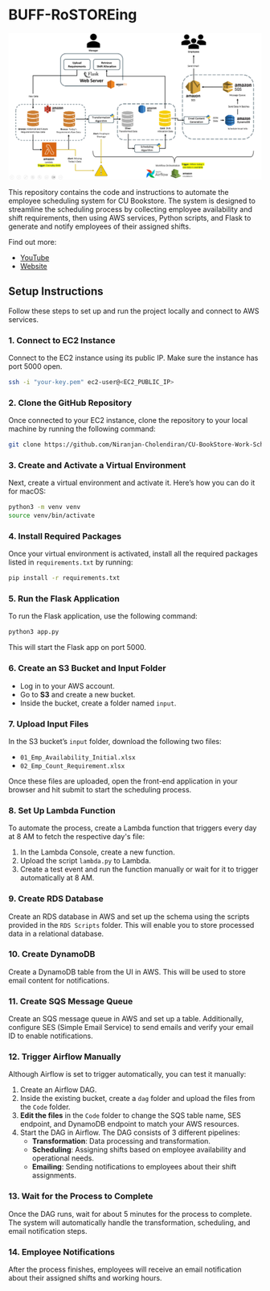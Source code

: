 # BUFF-RoSTOREing

![Architecture](./02_Documentation/Architecture.png)


This repository contains the code and instructions to automate the employee scheduling system for CU Bookstore. The system is designed to streamline the scheduling process by collecting employee availability and shift requirements, then using AWS services, Python scripts, and Flask to generate and notify employees of their assigned shifts.

Find out more:
* [YouTube](https://www.youtube.com/watch?v=VsPd99rmNYg)
* [Website](https://www.niranjancholendiran.com/works/buff-rostoreing)

## Setup Instructions

Follow these steps to set up and run the project locally and connect to AWS services.

### 1. Connect to EC2 Instance

Connect to the EC2 instance using its public IP. Make sure the instance has port 5000 open.

```bash
ssh -i "your-key.pem" ec2-user@<EC2_PUBLIC_IP>
```

### 2. Clone the GitHub Repository

Once connected to your EC2 instance, clone the repository to your local machine by running the following command:

```bash
git clone https://github.com/Niranjan-Cholendiran/CU-BookStore-Work-Scheduling.git
```

### 3. Create and Activate a Virtual Environment

Next, create a virtual environment and activate it. Here’s how you can do it for macOS:

```bash
python3 -m venv venv
source venv/bin/activate
```

### 4. Install Required Packages

Once your virtual environment is activated, install all the required packages listed in `requirements.txt` by running:

```bash
pip install -r requirements.txt
```

### 5. Run the Flask Application

To run the Flask application, use the following command:

```bash
python3 app.py
```

This will start the Flask app on port 5000.

### 6. Create an S3 Bucket and Input Folder

- Log in to your AWS account.
- Go to **S3** and create a new bucket.
- Inside the bucket, create a folder named `input`.

### 7. Upload Input Files

In the S3 bucket’s `input` folder, download the following two files:

- `01_Emp_Availability_Initial.xlsx`
- `02_Emp_Count_Requirement.xlsx`

Once these files are uploaded, open the front-end application in your browser and hit submit to start the scheduling process.

### 8. Set Up Lambda Function

To automate the process, create a Lambda function that triggers every day at 8 AM to fetch the respective day's file:

1. In the Lambda Console, create a new function.
2. Upload the script `lambda.py` to Lambda.
3. Create a test event and run the function manually or wait for it to trigger automatically at 8 AM.

### 9. Create RDS Database

Create an RDS database in AWS and set up the schema using the scripts provided in the `RDS Scripts` folder. This will enable you to store processed data in a relational database.

### 10. Create DynamoDB

Create a DynamoDB table from the UI in AWS. This will be used to store email content for notifications.

### 11. Create SQS Message Queue

Create an SQS message queue in AWS and set up a table. Additionally, configure SES (Simple Email Service) to send emails and verify your email ID to enable notifications.

### 12. Trigger Airflow Manually

Although Airflow is set to trigger automatically, you can test it manually:

1. Create an Airflow DAG.
2. Inside the existing bucket, create a `dag` folder and upload the files from the `Code` folder.
3. **Edit the files** in the `Code` folder to change the SQS table name, SES endpoint, and DynamoDB endpoint to match your AWS resources.
4. Start the DAG in Airflow. The DAG consists of 3 different pipelines:
   - **Transformation**: Data processing and transformation.
   - **Scheduling**: Assigning shifts based on employee availability and operational needs.
   - **Emailing**: Sending notifications to employees about their shift assignments.

### 13. Wait for the Process to Complete

Once the DAG runs, wait for about 5 minutes for the process to complete. The system will automatically handle the transformation, scheduling, and email notification steps.

### 14. Employee Notifications

After the process finishes, employees will receive an email notification about their assigned shifts and working hours.

